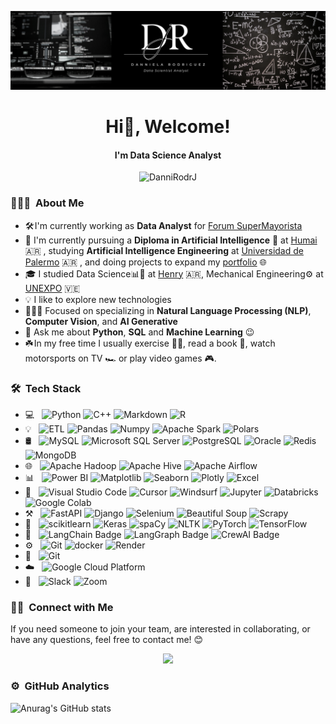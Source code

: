![image](https://github.com/DanniRodrJ/DanniRodrJ/blob/main/Danniela_Rodriguez.png)

<h1 align="center"> Hi👋, Welcome! </h1> 
<h4 align="center"> I'm Data Science Analyst </h4> 
<p align="center"> <img src="https://komarev.com/ghpvc/?username=DanniRodrJ&label=Profile%20views&color=05122A&style=flat" alt="DanniRodrJ" /> </p>

<h3> 👩🏻‍💻 &nbsp;About Me </h3>

- 🛠️ I'm currently working as **Data Analyst** for [Forum SuperMayorista](https://www.linkedin.com/company/forum-supermayorista/) 
- 🌱 I'm currently pursuing a **Diploma in Artificial Intelligence** 🤖 at [Humai](https://www.linkedin.com/school/instituto-humai/posts/?feedView=all) 🇦🇷 , studying **Artificial Intelligence Engineering** at [Universidad de Palermo](https://www.linkedin.com/school/universidad-de-palermo/posts/?feedView=all) 🇦🇷 , and doing projects to expand my [portfolio](https://www.datascienceportfol.io/dannirodrj) 🌐
- 🎓 I studied Data Science📊🤖 at [Henry](https://www.soyhenry.com/) 🇦🇷, Mechanical Engineering⚙️ at [UNEXPO](https://virtualunexpo.com/) 🇻🇪
- 💡 I like to explore new technologies 
- 👩🏻‍💻 Focused on specializing in **Natural Language Processing (NLP)**, **Computer Vision**, and **AI Generative**
- 💬 Ask me about **Python**, **SQL** and **Machine Learning** 😉
- ☘️ In my free time I usually exercise 🏋️‍♀️, read a book 📖, watch motorsports on TV 🏎️ or play video games 🎮. 

### 🛠 &nbsp;Tech Stack 

- 💻 &nbsp;
  ![Python](https://img.shields.io/badge/-Python-05122A?style=flat&logo=python)
  ![C++](https://img.shields.io/badge/C++-05122A.svg?logo=c%2B%2B&logoColor=white)
  ![Markdown](https://img.shields.io/badge/Markdown-05122A.svg?logo=markdown&logoColor=white)
  ![R](https://img.shields.io/badge/-R-05122A?style=flat&logo=r)
- 💡 &nbsp;
  ![ETL](https://custom-icon-badges.demolab.com/badge/ETL-05122A?logo=etl-logo&logoColor=fff)
  ![Pandas](https://img.shields.io/badge/-Pandas-05122A?style=flat&logo=pandas)
  ![Numpy](https://img.shields.io/badge/-Numpy-05122A?style=flat&logo=numpy)
  ![Apache Spark](https://img.shields.io/badge/-Apache%20Spark-05122A?style=flat&logo=apachespark)
  ![Polars](https://img.shields.io/badge/-Polars-05122A?style=flat&logo=polars&logoColor=white)
- 🛢 &nbsp;
  ![MySQL](https://img.shields.io/badge/-MySQL-05122A?style=flat&logo=mysql)
  ![Microsoft SQL Server](https://custom-icon-badges.demolab.com/badge/Microsoft%20SQL%20Server-05122A?logo=mssqlserver-white&logoColor=white)
  ![PostgreSQL](https://img.shields.io/badge/-PostgreSQL-05122A?style=flat&logo=postgresql)
  ![Oracle](https://custom-icon-badges.demolab.com/badge/Oracle-05122A?logo=oracle&logoColor=fff)
  ![Redis](https://img.shields.io/badge/Redis-05122A.svg?logo=redis&logoColor=white)
  ![MongoDB](https://img.shields.io/badge/-MongoDB-05122A?style=flat&logo=mongodb)
- 🌐 &nbsp;
  ![Apache Hadoop](https://img.shields.io/badge/-Apache%20Hadoop-05122A?style=flat&logo=apachehadoop)
  ![Apache Hive](https://img.shields.io/badge/-Apache%20Hive-05122A?style=flat&logo=hive)
  ![Apache Airflow](https://img.shields.io/badge/-Apache%20Airflow-05122A?style=flat&logo=apache%20airflow&logoColor=white)
- 📊 &nbsp;
  ![Power BI](https://custom-icon-badges.demolab.com/badge/Power%20BI-05122A?logo=power-bi&logoColor=fff)
  ![Matplotlib](https://custom-icon-badges.demolab.com/badge/Matplotlib-05122A?logo=matplotlib&logoColor=fff)
  ![Seaborn](https://img.shields.io/badge/-Seaborn-05122A?style=flat&logo=seaborn&logoColor=white)
  ![Plotly](https://img.shields.io/badge/Plotly-05122A?style=flat&logo=plotly&logoColor=white)
  ![Excel](https://img.shields.io/badge/-Microsoft%20Excel-05122A?style=flat&logo=microsoft%20excel)
- 🔧 &nbsp;
  ![Visual Studio Code](https://custom-icon-badges.demolab.com/badge/Visual%20Studio%20Code-05122A.svg?logo=vsc&logoColor=white)
  ![Cursor](https://custom-icon-badges.demolab.com/badge/Cursor-05122A?logo=cursor-ai-white)
  ![Windsurf](https://img.shields.io/badge/Windsurf-05122A?logo=windsurf&logoColor=fff)
  ![Jupyter](https://img.shields.io/badge/-Jupyter-05122A?style=flat&logo=jupyter)
  ![Databricks](https://img.shields.io/badge/-Databricks-05122A?style=flat&logo=databricks)
  ![Google Colab](https://img.shields.io/badge/-Google%20Colab-05122A?style=flat&logo=googlecolab)
- ⚒️ &nbsp;
  ![FastAPI](https://img.shields.io/badge/-FastAPI-05122A?style=flat&logo=fastapi)
  ![Django](https://img.shields.io/badge/Django-05122A.svg?logo=django&logoColor=white)
  ![Selenium](https://img.shields.io/badge/-Selenium-05122A?style=flat&logo=selenium&logoColor=white)
  ![Beautiful Soup](https://img.shields.io/badge/-Beautiful%20Soup-05122A?style=flat&logo=beautiful%20soup&logoColor=white)
  ![Scrapy](https://img.shields.io/badge/-Scrapy-05122A?style=flat&logo=scrapy&logoColor=white)
- 🤖 &nbsp;
  ![scikitlearn](https://img.shields.io/badge/-Scikit%20learn-05122A?style=flat&logo=scikitlearn)
  ![Keras](https://img.shields.io/badge/-Keras-05122A?style=flat&logo=keras)
  ![spaCy](https://img.shields.io/badge/-spaCy-05122A?style=flat&logo=spacy)
  ![NLTK](https://img.shields.io/badge/-NLTK-05122A?style=flat&logo=nltk)
  ![PyTorch](https://img.shields.io/badge/PyTorch-05122A?style=flat&logo=PyTorch&logoColor=white)
  ![TensorFlow](https://img.shields.io/badge/TensorFlow-05122A?style=flat&logo=TensorFlow&logoColor=white)
- 🧠 &nbsp;
  ![LangChain Badge](https://img.shields.io/badge/LangChain-05122A?logo=langchain&logoColor=fff)
  ![LangGraph Badge](https://img.shields.io/badge/LangGraph-05122A?logo=langgraph&logoColor=fff)
  ![CrewAI Badge](https://img.shields.io/badge/CrewAI-05122A?logo=crewai&logoColor=fff)
- ⚙️ &nbsp;
  ![Git](https://img.shields.io/badge/-Git-05122A?style=flat&logo=git)
  ![docker](https://img.shields.io/badge/-Docker-05122A?style=flat&logo=docker)
  ![Render](https://img.shields.io/badge/-Render-05122A?style=flat&logo=render)
- 🔖 &nbsp;
  ![Git](https://img.shields.io/badge/Git-05122A?logo=git&logoColor=fff)
- ​☁️ &nbsp;
  ![Google Cloud Platform](https://img.shields.io/badge/-Google%20Cloud%20Platform-05122A?style=flat&logo=google%20cloud&logoColor=white)
- 🤝 &nbsp;
  ![Slack](https://img.shields.io/badge/Slack-05122A?logo=slack&logoColor=fff)
  ![Zoom](https://img.shields.io/badge/Zoom-05122A?logo=zoom&logoColor=white)
  

### 🤝🏻 &nbsp;Connect with Me
If you need someone to join your team, are interested in collaborating, or have any questions, feel free to contact me! 😊

<p align="center">
  <a href="https://linkedin.com/in/danniela-rodriguez-jove-/"><img src="https://custom-icon-badges.demolab.com/badge/LinkedIn-0A66C2?logo=linkedin-white&logoColor=fff"/></a>
</p>

### ⚙️ &nbsp;GitHub Analytics
![Anurag's GitHub stats](https://github-readme-stats.vercel.app/api?username=DanniRodrJ&show_icons=true&theme=dracula)

